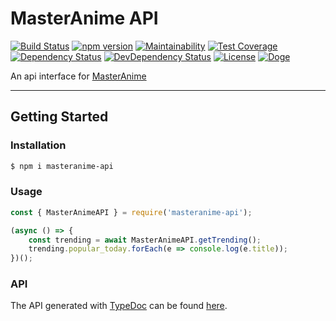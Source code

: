 # MasterAnime API

[![Build Status](https://travis-ci.org/OpenByteDev/MasterAnime-API.svg?branch=master)](https://travis-ci.org/OpenByteDev/MasterAnime-API)
[![npm version](https://badge.fury.io/js/masteranime-api.svg)](https://www.npmjs.com/package/masteranime-api) 
[![Maintainability](https://api.codeclimate.com/v1/badges/b8f4e4eedcb246e39962/maintainability)](https://codeclimate.com/github/OpenByteDev/MasterAnime-API/maintainability)
[![Test Coverage](https://api.codeclimate.com/v1/badges/b8f4e4eedcb246e39962/test_coverage)](https://codeclimate.com/github/OpenByteDev/MasterAnime-API/test_coverage)
[![Dependency Status](https://david-dm.org/OpenByteDev/MasterAnime-API/status.svg)](https://david-dm.org/OpenByteDev/MasterAnime-API)
[![DevDependency Status](https://david-dm.org/OpenByteDev/MasterAnime-API/dev-status.svg)](https://david-dm.org/OpenByteDev/MasterAnime-API?type=dev)
[![License](https://img.shields.io/github/license/mashape/apistatus.svg)](https://opensource.org/licenses/MIT)
[![Doge](https://img.shields.io/badge/doge-wow-yellow.svg)]()

An api interface for [MasterAnime](https://www.masterani.me/)

<hr>

## Getting Started
### Installation
```bash
$ npm i masteranime-api
```

### Usage
```js
const { MasterAnimeAPI } = require('masteranime-api');

(async () => {
    const trending = await MasterAnimeAPI.getTrending();
    trending.popular_today.forEach(e => console.log(e.title));
})();
```

### API
The API generated with [TypeDoc](http://typedoc.org/) can be found [here](https://openbytedev.github.io/MasterAnime-API/).
